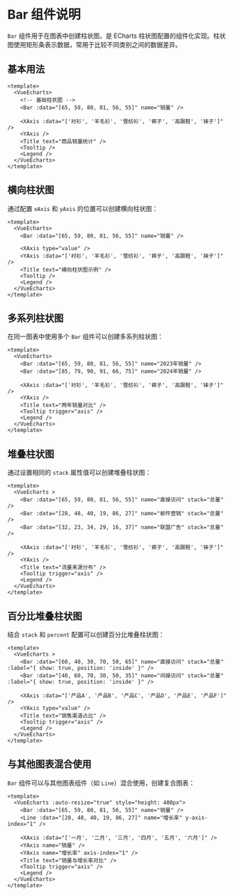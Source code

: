 # Bar 组件说明

`Bar` 组件用于在图表中创建柱状图，是 ECharts 柱状图配置的组件化实现。柱状图使用矩形条表示数据，常用于比较不同类别之间的数据差异。

## 基本用法

```vue
<template>
  <VueEcharts>
    <!-- 基础柱状图 -->
    <Bar :data="[65, 59, 80, 81, 56, 55]" name="销量" />
    
    <XAxis :data="['衬衫', '羊毛衫', '雪纺衫', '裤子', '高跟鞋', '袜子']" />
    <YAxis />
    <Title text="商品销量统计" />
    <Tooltip />
    <Legend />
  </VueEcharts>
</template>

```

## 横向柱状图

通过配置 `xAxis` 和 `yAxis` 的位置可以创建横向柱状图：

```vue
<template>
  <VueEcharts>
    <Bar :data="[65, 59, 80, 81, 56, 55]" name="销量" />
    
    <XAxis type="value" />
    <YAxis :data="['衬衫', '羊毛衫', '雪纺衫', '裤子', '高跟鞋', '袜子']" />
    <Title text="横向柱状图示例" />
    <Tooltip />
    <Legend />
  </VueEcharts>
</template>

```

## 多系列柱状图

在同一图表中使用多个 `Bar` 组件可以创建多系列柱状图：

```vue
<template>
  <VueEcharts>
    <Bar :data="[65, 59, 80, 81, 56, 55]" name="2023年销量" />
    <Bar :data="[85, 79, 90, 91, 66, 75]" name="2024年销量" />
    
    <XAxis :data="['衬衫', '羊毛衫', '雪纺衫', '裤子', '高跟鞋', '袜子']" />
    <YAxis />
    <Title text="两年销量对比" />
    <Tooltip trigger="axis" />
    <Legend />
  </VueEcharts>
</template>

```

## 堆叠柱状图

通过设置相同的 `stack` 属性值可以创建堆叠柱状图：

```vue
<template>
  <VueEcharts >
    <Bar :data="[65, 59, 80, 81, 56, 55]" name="直接访问" stack="总量" />
    <Bar :data="[28, 48, 40, 19, 86, 27]" name="邮件营销" stack="总量" />
    <Bar :data="[32, 23, 34, 29, 16, 37]" name="联盟广告" stack="总量" />
    
    <XAxis :data="['衬衫', '羊毛衫', '雪纺衫', '裤子', '高跟鞋', '袜子']" />
    <YAxis />
    <Title text="流量来源分布" />
    <Tooltip trigger="axis" />
    <Legend />
  </VueEcharts>
</template>

```

## 百分比堆叠柱状图

结合 `stack` 和 `percent` 配置可以创建百分比堆叠柱状图：

```vue
<template>
  <VueEcharts >
    <Bar :data="[60, 40, 30, 70, 50, 65]" name="直接访问" stack="总量" :label="{ show: true, position: 'inside' }" />
    <Bar :data="[40, 60, 70, 30, 50, 35]" name="间接访问" stack="总量" :label="{ show: true, position: 'inside' }" />
    
    <XAxis :data="['产品A', '产品B', '产品C', '产品D', '产品E', '产品F']" />
    <YAxis type="value" />
    <Title text="销售渠道占比" />
    <Tooltip trigger="axis" />
    <Legend />
  </VueEcharts>
</template>

```

## 与其他图表混合使用

`Bar` 组件可以与其他图表组件（如 `Line`）混合使用，创建复合图表：

```vue
<template>
  <VueEcharts :auto-resize="true" style="height: 400px">
    <Bar :data="[65, 59, 80, 81, 56, 55]" name="销量" />
    <Line :data="[28, 48, 40, 19, 86, 27]" name="增长率" y-axis-index="1" />
    
    <XAxis :data="['一月', '二月', '三月', '四月', '五月', '六月']" />
    <YAxis name="销量" />
    <YAxis name="增长率" axis-index="1" />
    <Title text="销量与增长率对比" />
    <Tooltip trigger="axis" />
    <Legend />
  </VueEcharts>
</template>

```
